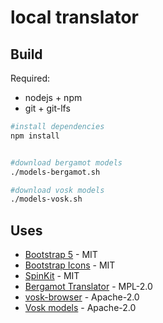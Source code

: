 # local translator

## Build

Required:

* nodejs + npm
* git + git-lfs

```bash
#install dependencies
npm install


#download bergamot models
./models-bergamot.sh

#download vosk models
./models-vosk.sh
```

## Uses

* [Bootstrap 5](https://github.com/twbs/bootstrap) - MIT
* [Bootstrap Icons](https://github.com/twbs/icons) - MIT
* [SpinKit](https://github.com/tobiasahlin/SpinKit) - MIT
* [Bergamot Translator](https://github.com/browsermt/bergamot-translator) - MPL-2.0
* [vosk-browser](https://github.com/ccoreilly/vosk-browser) - Apache-2.0
* [Vosk models](https://alphacephei.com/vosk/models) - Apache-2.0

